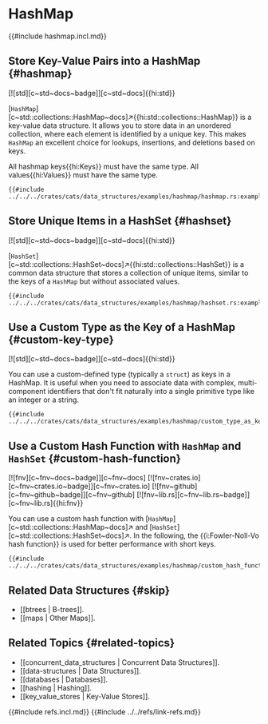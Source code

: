 # HashMap

{{#include hashmap.incl.md}}

## Store Key-Value Pairs into a HashMap {#hashmap}

[![std][c~std~docs~badge]][c~std~docs]{{hi:std}}

[`HashMap`][c~std::collections::HashMap~docs]↗{{hi:std::collections::HashMap}} is a key-value data structure. It allows you to store data in an unordered collection, where each element is identified by a unique key. This makes `HashMap` an excellent choice for lookups, insertions, and deletions based on keys.

All hashmap keys{{hi:Keys}} must have the same type. All values{{hi:Values}} must have the same type.

```rust,editable
{{#include ../../../crates/cats/data_structures/examples/hashmap/hashmap.rs:example}}
```

## Store Unique Items in a HashSet {#hashset}

[![std][c~std~docs~badge]][c~std~docs]{{hi:std}}

[`HashSet`][c~std::collections::HashSet~docs]↗{{hi:std::collections::HashSet}} is a common data structure that stores a collection of unique items, similar to the keys of a `HashMap` but without associated values.

```rust,editable
{{#include ../../../crates/cats/data_structures/examples/hashmap/hashset.rs:example}}
```

## Use a Custom Type as the Key of a HashMap {#custom-key-type}

[![std][c~std~docs~badge]][c~std~docs]{{hi:std}}

You can use a custom-defined type (typically a `struct`) as keys in a HashMap. It is useful when you need to associate data with complex, multi-component identifiers that don't fit naturally into a single primitive type like an integer or a string.

```rust,editable
{{#include ../../../crates/cats/data_structures/examples/hashmap/custom_type_as_key.rs:example}}
```

## Use a Custom Hash Function with `HashMap` and `HashSet` {#custom-hash-function}

[![fnv][c~fnv~docs~badge]][c~fnv~docs] [![fnv~crates.io][c~fnv~crates.io~badge]][c~fnv~crates.io] [![fnv~github][c~fnv~github~badge]][c~fnv~github] [![fnv~lib.rs][c~fnv~lib.rs~badge]][c~fnv~lib.rs]{{hi:fnv}}

You can use a custom hash function with [`HashMap`][c~std::collections::HashMap~docs]↗ and [`HashSet`][c~std::collections::HashSet~docs]↗. In the following, the {{i:Fowler-Noll-Vo hash function}} is used for better performance with short keys.

```rust,editable
{{#include ../../../crates/cats/data_structures/examples/hashmap/custom_hash_function.rs:example}}
```

## Related Data Structures {#skip}

- [[btrees | B-trees]].
- [[maps | Other Maps]].

## Related Topics {#related-topics}

- [[concurrent_data_structures | Concurrent Data Structures]].
- [[data-structures | Data Structures]].
- [[databases | Databases]].
- [[hashing | Hashing]].
- [[key_value_stores | Key-Value Stores]].

{{#include refs.incl.md}}
{{#include ../../refs/link-refs.md}}

<div class="hidden">
</div>
